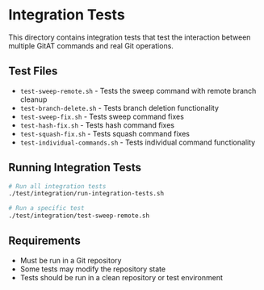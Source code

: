 # Integration Tests

This directory contains integration tests that test the interaction between multiple GitAT commands and real Git operations.

## Test Files

- `test-sweep-remote.sh` - Tests the sweep command with remote branch cleanup
- `test-branch-delete.sh` - Tests branch deletion functionality
- `test-sweep-fix.sh` - Tests sweep command fixes
- `test-hash-fix.sh` - Tests hash command fixes
- `test-squash-fix.sh` - Tests squash command fixes
- `test-individual-commands.sh` - Tests individual command functionality

## Running Integration Tests

```bash
# Run all integration tests
./test/integration/run-integration-tests.sh

# Run a specific test
./test/integration/test-sweep-remote.sh
```

## Requirements

- Must be run in a Git repository
- Some tests may modify the repository state
- Tests should be run in a clean repository or test environment
